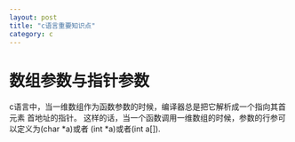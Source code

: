 ```yaml
---
layout: post
title: "c语言重要知识点"
category: c
---
```


# 数组参数与指针参数
c语言中，当一维数组作为函数参数的时候，编译器总是把它解析成一个指向其首元素
首地址的指针。
这样的话，当一个函数调用一维数组的时候，参数的行参可以定义为(char *a)或者
(int *a)或者(int a[]).

